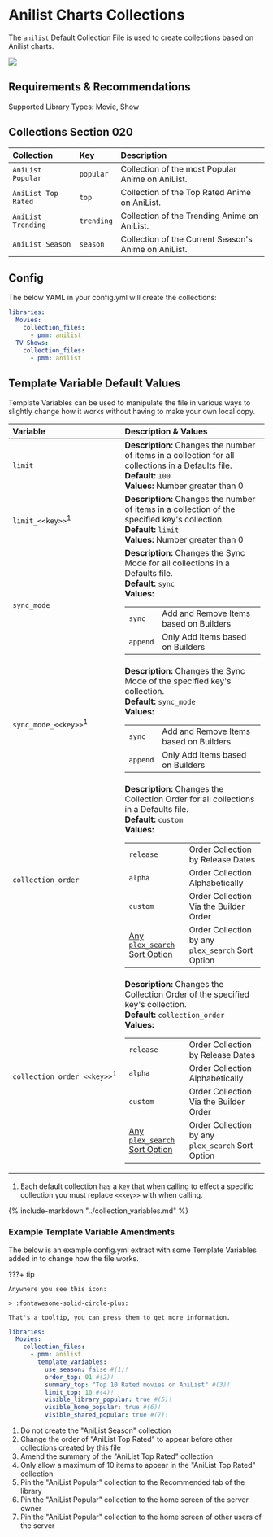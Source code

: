 # Anilist Charts Collections

The `anilist` Default Collection File is used to create collections based on Anilist charts.

![](../images/anilist.png)

## Requirements & Recommendations

Supported Library Types: Movie, Show

## Collections Section 020

| Collection          | Key        | Description                                          |
|:--------------------|:-----------|:-----------------------------------------------------|
| `AniList Popular`   | `popular`  | Collection of the most Popular Anime on AniList.     |
| `AniList Top Rated` | `top`      | Collection of the Top Rated Anime on AniList.        |
| `AniList Trending`  | `trending` | Collection of the Trending Anime on AniList.         |
| `AniList Season`    | `season`   | Collection of the Current Season's Anime on AniList. |

## Config

The below YAML in your config.yml will create the collections:

```yaml
libraries:
  Movies:
    collection_files:
      - pmm: anilist
  TV Shows:
    collection_files:
      - pmm: anilist
```

## Template Variable Default Values

Template Variables can be used to manipulate the file in various ways to slightly change how it works without having to make your own local copy.

| Variable                               | Description & Values                                                                                                                                                                                                                                                                                                                                                                                                                                                                                                                         |
|:---------------------------------------|:---------------------------------------------------------------------------------------------------------------------------------------------------------------------------------------------------------------------------------------------------------------------------------------------------------------------------------------------------------------------------------------------------------------------------------------------------------------------------------------------------------------------------------------------|
| `limit`                                | **Description:** Changes the number of items in a collection for all collections in a Defaults file.<br>**Default:** `100`<br>**Values:** Number greater than 0                                                                                                                                                                                                                                                                                                                                                                              |
| `limit_<<key>>`<sup>1</sup>            | **Description:** Changes the number of items in a collection of the specified key's collection.<br>**Default:** `limit`<br>**Values:** Number greater than 0                                                                                                                                                                                                                                                                                                                                                                                 |
| `sync_mode`                            | **Description:** Changes the Sync Mode for all collections in a Defaults file.<br>**Default:** `sync`<br>**Values:**<table class="clearTable"><tr><td>`sync`</td><td>Add and Remove Items based on Builders</td></tr><tr><td>`append`</td><td>Only Add Items based on Builders</td></tr></table>                                                                                                                                                                                                                                             |
| `sync_mode_<<key>>`<sup>1</sup>        | **Description:** Changes the Sync Mode of the specified key's collection.<br>**Default:** `sync_mode`<br>**Values:**<table class="clearTable"><tr><td>`sync`</td><td>Add and Remove Items based on Builders</td></tr><tr><td>`append`</td><td>Only Add Items based on Builders</td></tr></table>                                                                                                                                                                                                                                             |
| `collection_order`                     | **Description:** Changes the Collection Order for all collections in a Defaults file.<br>**Default:** `custom`<br>**Values:**<table class="clearTable"><tr><td>`release`</td><td>Order Collection by Release Dates</td></tr><tr><td>`alpha`</td><td>Order Collection Alphabetically</td></tr><tr><td>`custom`</td><td>Order Collection Via the Builder Order</td></tr><tr><td>[Any `plex_search` Sort Option](../../builders/plex.md#sort-options)</td><td>Order Collection by any `plex_search` Sort Option</td></tr></table>      |
| `collection_order_<<key>>`<sup>1</sup> | **Description:** Changes the Collection Order of the specified key's collection.<br>**Default:** `collection_order`<br>**Values:**<table class="clearTable"><tr><td>`release`</td><td>Order Collection by Release Dates</td></tr><tr><td>`alpha`</td><td>Order Collection Alphabetically</td></tr><tr><td>`custom`</td><td>Order Collection Via the Builder Order</td></tr><tr><td>[Any `plex_search` Sort Option](../../builders/plex.md#sort-options)</td><td>Order Collection by any `plex_search` Sort Option</td></tr></table> |

1. Each default collection has a `key` that when calling to effect a specific collection you must replace `<<key>>` with when calling.

{%
   include-markdown "../collection_variables.md"
%}
### Example Template Variable Amendments

The below is an example config.yml extract with some Template Variables added in to change how the file works.

???+ tip

    Anywhere you see this icon:
   
    > :fontawesome-solid-circle-plus:
   
    That's a tooltip, you can press them to get more information.

```yaml
libraries:
  Movies:
    collection_files:
      - pmm: anilist
        template_variables:
          use_season: false #(1)!
          order_top: 01 #(2)!
          summary_top: "Top 10 Rated movies on AniList" #(3)!
          limit_top: 10 #(4)!
          visible_library_popular: true #(5)!
          visible_home_popular: true #(6)!
          visible_shared_popular: true #(7)!
```
1.  Do not create the "AniList Season" collection
2.  Change the order of "AniList Top Rated" to appear before other collections created by this file
3.  Amend the summary of the "AniList Top Rated" collection
4.  Only allow a maximum of 10 items to appear in the "AniList Top Rated" collection
5.  Pin the "AniList Popular" collection to the Recommended tab of the library
6.  Pin the "AniList Popular" collection to the home screen of the server owner
7.  Pin the "AniList Popular" collection to the home screen of other users of the server